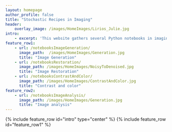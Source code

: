 ```yaml
---
layout: homepage
author_profile: false
title: "Stochastic Recipes in Imaging"
header:
    overlay_image: /images/HomeImages/Lirios_Julie.jpg
intro:
    - excerpt: 'This website gathers several Python notebooks in imaging science. It covers classic and historical models as well as very recent research topics, including those based on developments in artificial intelligence (machine learning and deep neural networks). The main authors of these practical sessions are [Julie Delon](https://judelo.github.io), [Bruno Galerne](https://www.idpoisson.fr/galerne/), [Agnès Desolneux](https://desolneux.perso.math.cnrs.fr), [Valentin De Bortoli](https://vdeborto.github.io) and [Lucía Bouza](https://fr.linkedin.com/in/lucia-bouza-heguerte/). Some of the notebooks are still being developed or improved, feel free to contact us to report errors or mistakes!'
feature_row1:
    - url: /notebooksImageGeneration/
      image_path:  /images/HomeImages/Generation.jpg
      title: "Image Generation"
    - url: /notebooksRestoration/
      image_path: /images/HomeImages/NoisyToDenoised.jpg
      title: "Image Restoration"
    - url: /notebooksContrastAndColor/
      image_path: /images/HomeImages/ContrastAndColor.jpg
      title: "Contrast and color"
feature_row2:  
    - url: /notebooksImageAnalysis/
      image_path: /images/HomeImages/Generation.jpg
      title: "Image analysis"
---
```


{% include feature_row id="intro" type="center" %}
{% include feature_row id="feature_row1" %}

